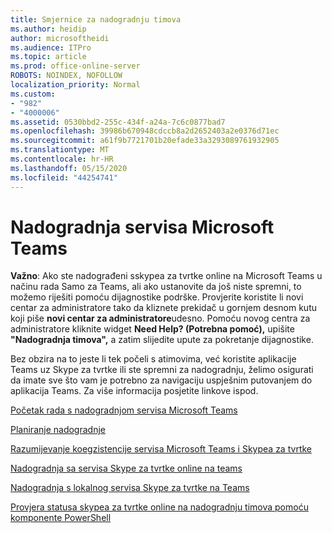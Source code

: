```yaml
---
title: Smjernice za nadogradnju timova
ms.author: heidip
author: microsoftheidi
ms.audience: ITPro
ms.topic: article
ms.prod: office-online-server
ROBOTS: NOINDEX, NOFOLLOW
localization_priority: Normal
ms.custom:
- "982"
- "4000006"
ms.assetid: 0530bbd2-255c-434f-a24a-7c6c0877bad7
ms.openlocfilehash: 39986b670948cdccb8a2d2652403a2e0376d71ec
ms.sourcegitcommit: a61f9b7721701b20efade33a3293089761932905
ms.translationtype: MT
ms.contentlocale: hr-HR
ms.lasthandoff: 05/15/2020
ms.locfileid: "44254741"
---
```

# <a name="microsoft-teams-upgrade"></a>Nadogradnja servisa Microsoft Teams

**Važno**: Ako ste nadograđeni sskypea za tvrtke online na Microsoft Teams u načinu rada Samo za Teams, ali ako ustanovite da još niste spremni, to možemo riješiti pomoću dijagnostike podrške. Provjerite koristite li novi centar za administratore tako da kliznete prekidač u gornjem desnom kutu koji piše **novi centar za administratore**udesno. Pomoću novog centra za administratore kliknite widget **Need Help? (Potrebna pomoć),** upišite **"Nadogradnja timova",** a zatim slijedite upute za pokretanje dijagnostike.

Bez obzira na to jeste li tek počeli s atimovima, već koristite aplikacije Teams uz Skype za tvrtke ili ste spremni za nadogradnju, želimo osigurati da imate sve što vam je potrebno za navigaciju uspješnim putovanjem do aplikacija Teams. Za više informacija posjetite linkove ispod.

[Početak rada s nadogradnjom servisa Microsoft Teams](https://docs.microsoft.com/MicrosoftTeams/upgrade-start-here)

[Planiranje nadogradnje](https://docs.microsoft.com/MicrosoftTeams/upgrade-plan-journey)

[Razumijevanje koegzistencije servisa Microsoft Teams i Skypea za tvrtke](https://docs.microsoft.com/MicrosoftTeams/teams-and-skypeforbusiness-coexistence-and-interoperability)

[Nadogradnja sa servisa Skype za tvrtke online na teams](https://docs.microsoft.com/MicrosoftTeams/upgrade-to-teams-execute-skypeforbusinessonline)

[Nadogradnja s lokalnog servisa Skype za tvrtke na Teams](https://docs.microsoft.com/MicrosoftTeams/upgrade-to-teams-execute-skypeforbusinesshybridonprem)
 
[Provjera statusa skypea za tvrtke online na nadogradnju timova pomoću komponente PowerShell](https://docs.microsoft.com/powershell/module/skype/get-csteamsupgradestatus?view=skype-ps)